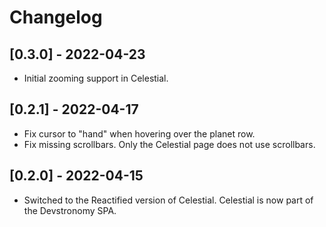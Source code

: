 # Changelog

## [0.3.0] - 2022-04-23

- Initial zooming support in Celestial.

## [0.2.1] - 2022-04-17

- Fix cursor to "hand" when hovering over the planet row.
- Fix missing scrollbars. Only the Celestial page does not use scrollbars.

## [0.2.0] - 2022-04-15

- Switched to the Reactified version of Celestial. Celestial is now part of the Devstronomy SPA.
